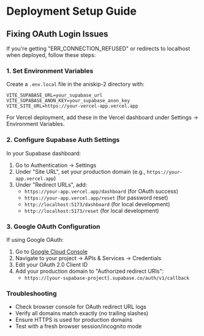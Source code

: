 # Deployment Setup Guide

## Fixing OAuth Login Issues

If you're getting "ERR_CONNECTION_REFUSED" or redirects to localhost when deployed, follow these steps:

### 1. Set Environment Variables

Create a `.env.local` file in the aniskip-2 directory with:

```env
VITE_SUPABASE_URL=your_supabase_url
VITE_SUPABASE_ANON_KEY=your_supabase_anon_key
VITE_SITE_URL=https://your-vercel-app.vercel.app
```

For Vercel deployment, add these in the Vercel dashboard under Settings → Environment Variables.

### 2. Configure Supabase Auth Settings

In your Supabase dashboard:

1. Go to Authentication → Settings
2. Under "Site URL", set your production domain (e.g., `https://your-app.vercel.app`)
3. Under "Redirect URLs", add:
   - `https://your-app.vercel.app/dashboard` (for OAuth success)
   - `https://your-app.vercel.app/reset` (for password reset)
   - `http://localhost:5173/dashboard` (for local development)
   - `http://localhost:5173/reset` (for local development)

### 3. Google OAuth Configuration

If using Google OAuth:

1. Go to [Google Cloud Console](https://console.cloud.google.com)
2. Navigate to your project → APIs & Services → Credentials
3. Edit your OAuth 2.0 Client ID
4. Add your production domain to "Authorized redirect URIs":
   - `https://[your-supabase-project].supabase.co/auth/v1/callback`

### Troubleshooting

- Check browser console for OAuth redirect URL logs
- Verify all domains match exactly (no trailing slashes)
- Ensure HTTPS is used for production domains
- Test with a fresh browser session/incognito mode